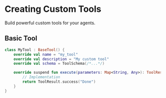 # Creating Custom Tools

Build powerful custom tools for your agents.

## Basic Tool

```kotlin
class MyTool : BaseTool() {
    override val name = "my_tool"
    override val description = "My custom tool"
    override val schema = ToolSchema(/*...*/)

    override suspend fun execute(parameters: Map<String, Any>): ToolResult {
        // Implementation
        return ToolResult.success("Done")
    }
}
```
